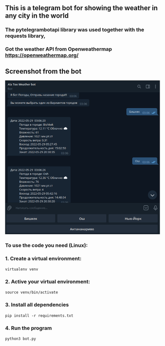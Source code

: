 
## This is a telegram bot for showing the weather in any city in the world

### The pytelegrambotapi library was used together with the requests library,

### Got the weather API from Openweathermap https://openweathermap.org/

 
## Screenshot from the bot

<img src="static/telebot.png">

### To use the code you need (Linux):

<h3><b>1. Сreate a virtual environment: </b></h3>

```
virtualenv venv 
```
<h3><b> 2. Active your virtual environment: </b></h3>

```
source venv/bin/activate
```

<h3><b> 3. Install all dependencies </b></h3>

```
pip install -r requirements.txt
```

<h3><b> 4. Run the program </b></h3>

```
python3 bot.py
```